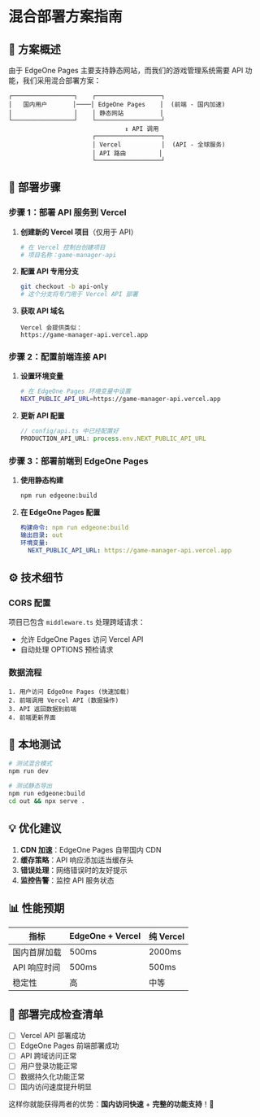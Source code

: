 # 混合部署方案指南

## 🎯 方案概述

由于 EdgeOne Pages 主要支持静态网站，而我们的游戏管理系统需要 API 功能，我们采用混合部署方案：

```
┌─────────────────┐    ┌──────────────────┐
│   国内用户       │────│ EdgeOne Pages    │  (前端 - 国内加速)
│                 │    │ 静态网站          │
└─────────────────┘    └──────────────────┘
                                ↕ API 调用
                       ┌──────────────────┐
                       │ Vercel           │  (API - 全球服务)
                       │ API 路由         │
                       └──────────────────┘
```

## 🚀 部署步骤

### 步骤 1：部署 API 服务到 Vercel

1. **创建新的 Vercel 项目**（仅用于 API）
   ```bash
   # 在 Vercel 控制台创建项目
   # 项目名称：game-manager-api
   ```

2. **配置 API 专用分支**
   ```bash
   git checkout -b api-only
   # 这个分支将专门用于 Vercel API 部署
   ```

3. **获取 API 域名**
   ```
   Vercel 会提供类似：
   https://game-manager-api.vercel.app
   ```

### 步骤 2：配置前端连接 API

1. **设置环境变量**
   ```bash
   # 在 EdgeOne Pages 环境变量中设置
   NEXT_PUBLIC_API_URL=https://game-manager-api.vercel.app
   ```

2. **更新 API 配置**
   ```javascript
   // config/api.ts 中已经配置好
   PRODUCTION_API_URL: process.env.NEXT_PUBLIC_API_URL
   ```

### 步骤 3：部署前端到 EdgeOne Pages

1. **使用静态构建**
   ```bash
   npm run edgeone:build
   ```

2. **在 EdgeOne Pages 配置**
   ```yaml
   构建命令: npm run edgeone:build
   输出目录: out
   环境变量: 
     NEXT_PUBLIC_API_URL: https://game-manager-api.vercel.app
   ```

## ⚙️ 技术细节

### CORS 配置
项目已包含 `middleware.ts` 处理跨域请求：
- 允许 EdgeOne Pages 访问 Vercel API
- 自动处理 OPTIONS 预检请求

### 数据流程
```
1. 用户访问 EdgeOne Pages (快速加载)
2. 前端调用 Vercel API (数据操作)
3. API 返回数据到前端
4. 前端更新界面
```

## 🔧 本地测试

```bash
# 测试混合模式
npm run dev

# 测试静态导出
npm run edgeone:build
cd out && npx serve .
```

## 💡 优化建议

1. **CDN 加速**：EdgeOne Pages 自带国内 CDN
2. **缓存策略**：API 响应添加适当缓存头
3. **错误处理**：网络错误时的友好提示
4. **监控告警**：监控 API 服务状态

## 📊 性能预期

| 指标 | EdgeOne + Vercel | 纯 Vercel |
|------|------------------|-----------|
| 国内首屏加载 | 500ms | 2000ms |
| API 响应时间 | 500ms | 500ms |
| 稳定性 | 高 | 中等 |

## 🎉 部署完成检查清单

- [ ] Vercel API 部署成功
- [ ] EdgeOne Pages 前端部署成功  
- [ ] API 跨域访问正常
- [ ] 用户登录功能正常
- [ ] 数据持久化功能正常
- [ ] 国内访问速度提升明显

这样你就能获得两者的优势：**国内访问快速** + **完整的功能支持**！🚀 